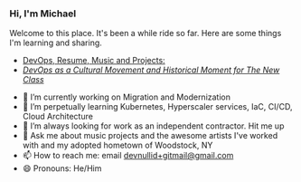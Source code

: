 ### Hi, I'm Michael

Welcome to this place. It's been a while ride so far. Here are some things I'm learning and sharing.
* [DevOps, Resume, Music and Projects:](https://michaelcolletti.github.io/project-newjam/)
* [*DevOps as a Cultural Movement and Historical Moment for The New Class*](https://michaelcolletti.github.io/devops-writings)
<!--
**michaelcolletti/michaelcolletti** is a ✨ _special_ ✨ repository because its `README.md` (this file) appears on your GitHub profile.

Here are some ideas to get you started:
-->

- 🔭 I’m currently working on Migration and Modernization
- 🌱 I’m perpetually learning Kubernetes, Hyperscaler services, IaC, CI/CD, Cloud Architecture
- 👯 I’m always looking for work as an independent contractor. Hit me up
- 💬 Ask me about music projects and the awesome artists I've worked with and my adopted hometown of Woodstock, NY
- 📫 How to reach me: email devnullid+gitmail@gmail.com
- 😄 Pronouns: He/Him


<!--
- ⚡ Fun fact: 
-->
